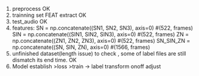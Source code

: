 1. preprocess OK
2. trainning set FEAT extract OK
3. test_audio OK
4. features:     SN = np.concatenate((SN1, SN2, SN3), axis=0) #(522, frames)
                SIN = np.concatenate((SIN1, SIN2, SIN3), axis=0) #(522, frames)
                ZN = np.concatenate((ZN1, ZN2, ZN3), axis=0) #(522, frames)
                SN_SIN_ZN = np.concatenate((SN, SIN, ZN), axis=0) #(1566, frames)
5. unfinished dataset(length issue) to check , some of label files are still dismatch its end time. OK
6. Model establish >loss >train -> label transform onoff adjust
